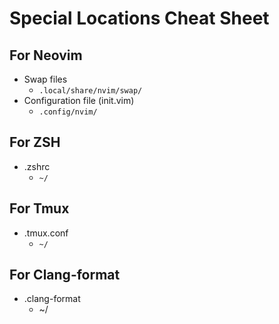 # Special Locations Cheat Sheet

## For Neovim
* Swap files
	- `.local/share/nvim/swap/`
* Configuration file (init.vim)
	- `.config/nvim/`

## For ZSH 
* .zshrc
	- `~/`

## For Tmux
* .tmux.conf
	- `~/`

## For Clang-format
* .clang-format
	- ~/
